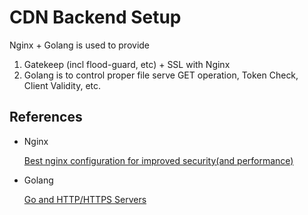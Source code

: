# CDN Backend Setup

Nginx + Golang is used to provide 

1. Gatekeep (incl flood-guard, etc) + SSL with Nginx
2. Golang is to control proper file serve GET operation, Token Check, Client Validity, etc.



## References


- Nginx  

  [Best nginx configuration for improved security(and performance)](https://gist.github.com/plentz/6737338)
- Golang  

  [Go and HTTP/HTTPS Servers](https://www.reddit.com/r/golang/comments/2ay3ea/go_and_httphttps_servers/)